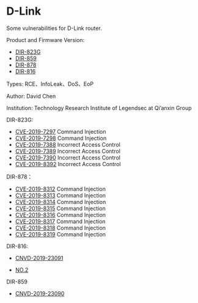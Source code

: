 # D-Link

Some vulnerabilities for D-Link router.

Product and Firmware Version: 

* [DIR-823G](http://www.dlink.com.cn/home/product?id=2960)
* [DIR-859](http://support.dlink.com.cn/ProductInfo.aspx?m=DIR-859)
* [DIR-878](http://support.dlink.com.cn/ProductInfo.aspx?m=DIR-878)
* [DIR-816](http://support.dlink.com.cn/ProductInfo.aspx?m=DIR-816)

Types: RCE、InfoLeak、DoS、EoP

Author: David Chen

Institution: Technology Research Institute of Legendsec at Qi’anxin Group

DIR-823G:

* [CVE-2019-7297](./Vul_1.md) Command Injection
* [CVE-2019-7298](./Vul_2.md) Command Injection
* [CVE-2019-7388](./Vul_3.md) Incorrect Access Control
* [CVE-2019-7389](./Vul_4.md) Incorrect Access Control
* [CVE-2019-7390](./Vul_5.md) Incorrect Access Control
* [CVE-2019-8392](./Vul_6.md) Incorrect Access Control

DIR-878：

* [CVE-2019-8312](./878/syslog.md) Command Injection
* [CVE-2019-8313](./878/firewallv6.md) Command Injection
* [CVE-2019-8314](./878/qos.md) Command Injection
* [CVE-2019-8315](./878/firewallv4.md) Command Injection
* [CVE-2019-8316](./878/webfilter.md) Command Injection
* [CVE-2019-8317](./878/staticrouterv6.md) Command Injection
* [CVE-2019-8318](./878/mail.md) Command Injection
* [CVE-2019-8319](./878/staticrouterv4.md) Command Injection

DIR-816:

* [CNVD-2019-23091](./Vul_7.md)

* [NO.2](./Vul_8.md)

DIR-859

* [CNVD-2019-23090](./POC/Dlink859-1.md)
